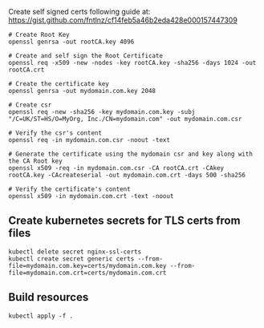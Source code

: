 
Create self signed certs following guide at: https://gist.github.com/fntlnz/cf14feb5a46b2eda428e000157447309

```
# Create Root Key
openssl genrsa -out rootCA.key 4096

# Create and self sign the Root Certificate
openssl req -x509 -new -nodes -key rootCA.key -sha256 -days 1024 -out rootCA.crt

# Create the certificate key
openssl genrsa -out mydomain.com.key 2048

# Create csr
openssl req -new -sha256 -key mydomain.com.key -subj "/C=UK/ST=HS/O=MyOrg, Inc./CN=mydomain.com" -out mydomain.com.csr

# Verify the csr's content
openssl req -in mydomain.com.csr -noout -text

# Generate the certificate using the mydomain csr and key along with the CA Root key
openssl x509 -req -in mydomain.com.csr -CA rootCA.crt -CAkey rootCA.key -CAcreateserial -out mydomain.com.crt -days 500 -sha256

# Verify the certificate's content
openssl x509 -in mydomain.com.crt -text -noout
```

## Create kubernetes secrets for TLS certs from files

```
kubectl delete secret nginx-ssl-certs
kubectl create secret generic certs --from-file=mydomain.com.key=certs/mydomain.com.key --from-file=mydomain.com.crt=certs/mydomain.com.crt
```

## Build resources

```
kubectl apply -f .
```